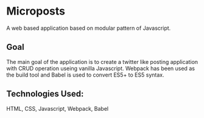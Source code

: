 # Microposts
A web based application based on modular pattern of Javascript. 

## Goal
The main goal of the application is to create a twitter like posting application with CRUD operation useing vanilla
Javascript. Webpack has been used as the build tool and Babel is used to convert ES5+ to ES5 syntax. 

## Technologies Used:
HTML, CSS, Javascript, Webpack, Babel
